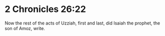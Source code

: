 # 2 Chronicles 26:22

Now the rest of the acts of Uzziah, first and last, did Isaiah the prophet, the son of Amoz, write.
